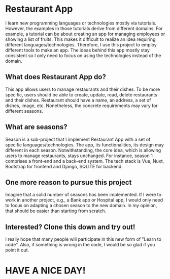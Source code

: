 # Restaurant App
I learn new programming languages or technologies mostly via tutorials. However, the examples in those tutorials derive from different domains. For example, a tutorial can be about creating an app for managing employees or showing a list of fruits. This makes it difficult to realize an idea requiring different languages/technologies. Therefore, I use this project to employ different tools to make an app. The ideas behind this app mostly stay consistent so I only need to focus on using the technologies instead of the domain.

## What does Restaurant App do?
This app allows users to manage restaurants and their dishes. To be more specific, users should be able to create, update, read, delete restaurants and their dishes. Restaurant should have a name, an address, a set of dishes, image, etc. Nonetheless, the concrete requirements may vary for different seasons.

## What are seasons?
Season is a sub-project that I implement Restaurant App with a set of specific languages/technologies. The app, its functionalities, its design may different in each season. Notwithstanding, the core idea, which is allowing users to manage restaurants, stays unchanged. For instance, season 1 comprises a front-end and a back-end system. The tech stack is Vue, Nuxt, Bootstrap for frontend and Django, SQLITE for backend.

## One more reason to pursue this project
Imagine that a solid number of seasons has been implemented. If I were to work in another project, e.g., a Bank app or Hospital app, I would only need to focus on adapting a chosen season to the new domain. In my opinion, that should be easier than starting from scratch.

## Interested? Clone this down and try out!
I really hope that many people will participate in this new form of "Learn to code". Also, if something is wrong in the code, I would be so glad if you point it out.

# HAVE A NICE DAY!
